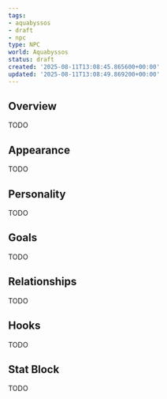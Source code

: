 ```yaml
---
tags:
- aquabyssos
- draft
- npc
type: NPC
world: Aquabyssos
status: draft
created: '2025-08-11T13:08:45.865600+00:00'
updated: '2025-08-11T13:08:49.869200+00:00'
---
```



## Overview

TODO
## Appearance

TODO
## Personality

TODO
## Goals

TODO
## Relationships

TODO
## Hooks

TODO
## Stat Block

TODO
